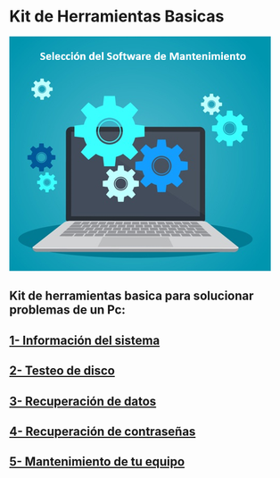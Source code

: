 # Kit de Herramientas Basicas
![image](fondo.PNG)
## Kit de herramientas basica para solucionar problemas de un Pc:

## [1- Información del sistema](info.md)
## [2- Testeo de disco](testeo.md)
## [3- Recuperación de datos](datos.md)
## [4- Recuperación de contraseñas](contraseña.md)
## [5- Mantenimiento de tu equipo](mantenimiento.md)

